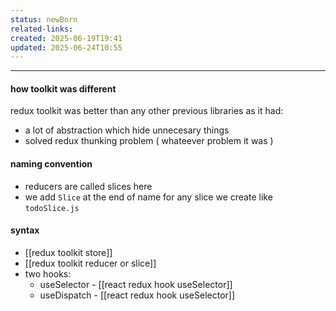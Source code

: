 ```yaml
---
status: newBorn
related-links: 
created: 2025-06-19T19:41
updated: 2025-06-24T10:55
---
```

---

#### how toolkit was different

redux toolkit was better than any other previous libraries as it had:
- a lot of abstraction which hide unnecesary things
- solved redux thunking problem ( whateever problem it was )

#### naming convention
- reducers are called slices here
- we add `Slice` at the end of name for any slice we create like `todoSlice.js`

#### syntax
- [[redux toolkit store]]
- [[redux toolkit reducer or slice]]
- two hooks:
	- useSelector - [[react redux hook useSelector]]
	- useDispatch - [[react redux hook useSelector]]